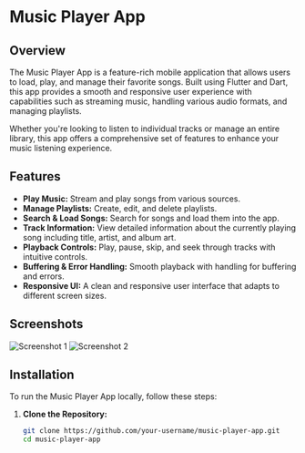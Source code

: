 # Music Player App

## Overview

The Music Player App is a feature-rich mobile application that allows users to load, play, and manage their favorite songs. Built using Flutter and Dart, this app provides a smooth and responsive user experience with capabilities such as streaming music, handling various audio formats, and managing playlists. 

Whether you're looking to listen to individual tracks or manage an entire library, this app offers a comprehensive set of features to enhance your music listening experience.

## Features

- **Play Music:** Stream and play songs from various sources.
- **Manage Playlists:** Create, edit, and delete playlists.
- **Search & Load Songs:** Search for songs and load them into the app.
- **Track Information:** View detailed information about the currently playing song including title, artist, and album art.
- **Playback Controls:** Play, pause, skip, and seek through tracks with intuitive controls.
- **Buffering & Error Handling:** Smooth playback with handling for buffering and errors.
- **Responsive UI:** A clean and responsive user interface that adapts to different screen sizes.

## Screenshots

![Screenshot 1](assets/screenshots/screenshot1.png)
![Screenshot 2](assets/screenshots/screenshot2.png)

## Installation

To run the Music Player App locally, follow these steps:

1. **Clone the Repository:**
   ```bash
   git clone https://github.com/your-username/music-player-app.git
   cd music-player-app
